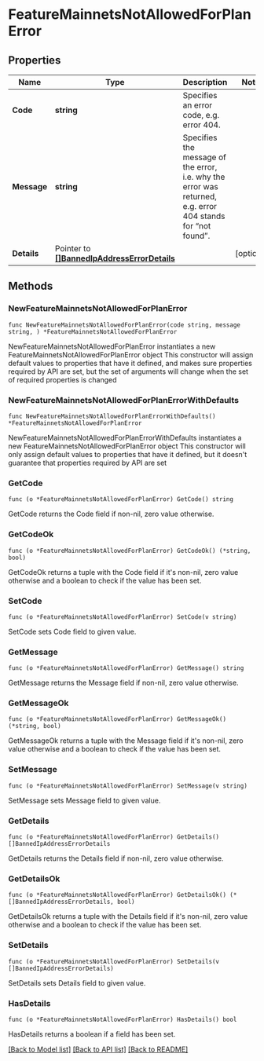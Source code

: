 # FeatureMainnetsNotAllowedForPlanError

## Properties

Name | Type | Description | Notes
------------ | ------------- | ------------- | -------------
**Code** | **string** | Specifies an error code, e.g. error 404. | 
**Message** | **string** | Specifies the message of the error, i.e. why the error was returned, e.g. error 404 stands for “not found”. | 
**Details** | Pointer to [**[]BannedIpAddressErrorDetails**](BannedIpAddressErrorDetails.md) |  | [optional] 

## Methods

### NewFeatureMainnetsNotAllowedForPlanError

`func NewFeatureMainnetsNotAllowedForPlanError(code string, message string, ) *FeatureMainnetsNotAllowedForPlanError`

NewFeatureMainnetsNotAllowedForPlanError instantiates a new FeatureMainnetsNotAllowedForPlanError object
This constructor will assign default values to properties that have it defined,
and makes sure properties required by API are set, but the set of arguments
will change when the set of required properties is changed

### NewFeatureMainnetsNotAllowedForPlanErrorWithDefaults

`func NewFeatureMainnetsNotAllowedForPlanErrorWithDefaults() *FeatureMainnetsNotAllowedForPlanError`

NewFeatureMainnetsNotAllowedForPlanErrorWithDefaults instantiates a new FeatureMainnetsNotAllowedForPlanError object
This constructor will only assign default values to properties that have it defined,
but it doesn't guarantee that properties required by API are set

### GetCode

`func (o *FeatureMainnetsNotAllowedForPlanError) GetCode() string`

GetCode returns the Code field if non-nil, zero value otherwise.

### GetCodeOk

`func (o *FeatureMainnetsNotAllowedForPlanError) GetCodeOk() (*string, bool)`

GetCodeOk returns a tuple with the Code field if it's non-nil, zero value otherwise
and a boolean to check if the value has been set.

### SetCode

`func (o *FeatureMainnetsNotAllowedForPlanError) SetCode(v string)`

SetCode sets Code field to given value.


### GetMessage

`func (o *FeatureMainnetsNotAllowedForPlanError) GetMessage() string`

GetMessage returns the Message field if non-nil, zero value otherwise.

### GetMessageOk

`func (o *FeatureMainnetsNotAllowedForPlanError) GetMessageOk() (*string, bool)`

GetMessageOk returns a tuple with the Message field if it's non-nil, zero value otherwise
and a boolean to check if the value has been set.

### SetMessage

`func (o *FeatureMainnetsNotAllowedForPlanError) SetMessage(v string)`

SetMessage sets Message field to given value.


### GetDetails

`func (o *FeatureMainnetsNotAllowedForPlanError) GetDetails() []BannedIpAddressErrorDetails`

GetDetails returns the Details field if non-nil, zero value otherwise.

### GetDetailsOk

`func (o *FeatureMainnetsNotAllowedForPlanError) GetDetailsOk() (*[]BannedIpAddressErrorDetails, bool)`

GetDetailsOk returns a tuple with the Details field if it's non-nil, zero value otherwise
and a boolean to check if the value has been set.

### SetDetails

`func (o *FeatureMainnetsNotAllowedForPlanError) SetDetails(v []BannedIpAddressErrorDetails)`

SetDetails sets Details field to given value.

### HasDetails

`func (o *FeatureMainnetsNotAllowedForPlanError) HasDetails() bool`

HasDetails returns a boolean if a field has been set.


[[Back to Model list]](../README.md#documentation-for-models) [[Back to API list]](../README.md#documentation-for-api-endpoints) [[Back to README]](../README.md)


